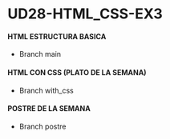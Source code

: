 # UD28-HTML_CSS-EX3

#### HTML ESTRUCTURA BASICA
- Branch main
#### HTML CON CSS (PLATO DE LA SEMANA)
- Branch with_css
#### POSTRE DE LA SEMANA
- Branch postre
